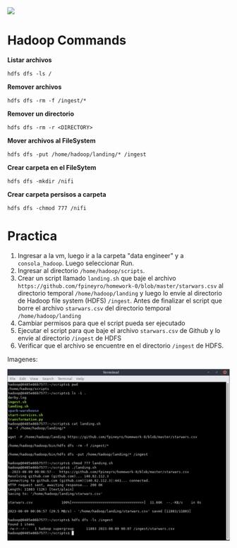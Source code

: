 <img src="https://i.ibb.co/5RM26Cw/LOGO-COLOR2.png" width="500px">

Hadoop Commands
===============

**Listar archivos**

```
hdfs dfs -ls /
```

**Remover archivos**

```
hdfs dfs -rm -f /ingest/*
```

**Remover un directorio**

```
hdfs dfs -rm -r <DIRECTORY>
```

**Mover archivos al FileSystem**

```
hdfs dfs -put /home/hadoop/landing/* /ingest
```

**Crear carpeta en el FileSytem**

```
hdfs dfs -mkdir /nifi
```

**Crear carpeta persisos a carpeta**

```
hdfs dfs -chmod 777 /nifi
```

Practica
========

1. Ingresar a la vm, luego ir a la carpeta "data engineer" y a `consola_hadoop`. Luego seleccionar Run.
2. Ingresar al directorio `/home/hadoop/scripts`.
3. Crear un script llamado `landing.sh` que baje el archivo `https://github.com/fpineyro/homework-0/blob/master/starwars.csv` al directorio temporal `/home/hadoop/landing` y luego lo envíe al directorio de Hadoop file system (HDFS) `/ingest`. Antes de finalizar el script que borre el archivo `starwars.csv` del directorio temporal `/home/hadoop/landing`
4. Cambiar permisos para que el script pueda ser ejecutado
5. Ejecutar el script para que baje el archivo `starwars.csv` de Github y lo envíe al directorio `/ingest` de HDFS
6. Verificar que el archivo se encuentre en el directorio `/ingest` de HDFS.

Imagenes:

![image_02](./img/img01.png)
